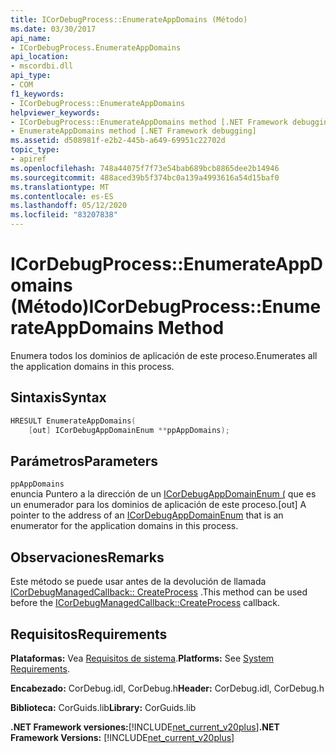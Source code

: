 ```yaml
---
title: ICorDebugProcess::EnumerateAppDomains (Método)
ms.date: 03/30/2017
api_name:
- ICorDebugProcess.EnumerateAppDomains
api_location:
- mscordbi.dll
api_type:
- COM
f1_keywords:
- ICorDebugProcess::EnumerateAppDomains
helpviewer_keywords:
- ICorDebugProcess::EnumerateAppDomains method [.NET Framework debugging]
- EnumerateAppDomains method [.NET Framework debugging]
ms.assetid: d508981f-e2b2-445b-a649-69951c22702d
topic_type:
- apiref
ms.openlocfilehash: 748a44075f7f73e54bab689bcb8865dee2b14946
ms.sourcegitcommit: 488aced39b5f374bc0a139a4993616a54d15baf0
ms.translationtype: MT
ms.contentlocale: es-ES
ms.lasthandoff: 05/12/2020
ms.locfileid: "83207838"
---
```

# <a name="icordebugprocessenumerateappdomains-method"></a><span data-ttu-id="81f78-102">ICorDebugProcess::EnumerateAppDomains (Método)</span><span class="sxs-lookup"><span data-stu-id="81f78-102">ICorDebugProcess::EnumerateAppDomains Method</span></span>
<span data-ttu-id="81f78-103">Enumera todos los dominios de aplicación de este proceso.</span><span class="sxs-lookup"><span data-stu-id="81f78-103">Enumerates all the application domains in this process.</span></span>  
  
## <a name="syntax"></a><span data-ttu-id="81f78-104">Sintaxis</span><span class="sxs-lookup"><span data-stu-id="81f78-104">Syntax</span></span>  
  
``` cpp
HRESULT EnumerateAppDomains(  
    [out] ICorDebugAppDomainEnum **ppAppDomains);  
```  
  
## <a name="parameters"></a><span data-ttu-id="81f78-105">Parámetros</span><span class="sxs-lookup"><span data-stu-id="81f78-105">Parameters</span></span>  
 `ppAppDomains`  
 <span data-ttu-id="81f78-106">enuncia Puntero a la dirección de un [ICorDebugAppDomainEnum (](icordebugappdomainenum-interface.md) que es un enumerador para los dominios de aplicación de este proceso.</span><span class="sxs-lookup"><span data-stu-id="81f78-106">[out] A pointer to the address of an [ICorDebugAppDomainEnum](icordebugappdomainenum-interface.md) that is an enumerator for the application domains in this process.</span></span>  
  
## <a name="remarks"></a><span data-ttu-id="81f78-107">Observaciones</span><span class="sxs-lookup"><span data-stu-id="81f78-107">Remarks</span></span>  
 <span data-ttu-id="81f78-108">Este método se puede usar antes de la devolución de llamada [ICorDebugManagedCallback:: CreateProcess](icordebugmanagedcallback-createprocess-method.md) .</span><span class="sxs-lookup"><span data-stu-id="81f78-108">This method can be used before the [ICorDebugManagedCallback::CreateProcess](icordebugmanagedcallback-createprocess-method.md) callback.</span></span>  
  
## <a name="requirements"></a><span data-ttu-id="81f78-109">Requisitos</span><span class="sxs-lookup"><span data-stu-id="81f78-109">Requirements</span></span>  
 <span data-ttu-id="81f78-110">**Plataformas:** Vea [Requisitos de sistema](../../get-started/system-requirements.md).</span><span class="sxs-lookup"><span data-stu-id="81f78-110">**Platforms:** See [System Requirements](../../get-started/system-requirements.md).</span></span>  
  
 <span data-ttu-id="81f78-111">**Encabezado:** CorDebug.idl, CorDebug.h</span><span class="sxs-lookup"><span data-stu-id="81f78-111">**Header:** CorDebug.idl, CorDebug.h</span></span>  
  
 <span data-ttu-id="81f78-112">**Biblioteca:** CorGuids.lib</span><span class="sxs-lookup"><span data-stu-id="81f78-112">**Library:** CorGuids.lib</span></span>  
  
 <span data-ttu-id="81f78-113">**.NET Framework versiones:**[!INCLUDE[net_current_v20plus](../../../../includes/net-current-v20plus-md.md)]</span><span class="sxs-lookup"><span data-stu-id="81f78-113">**.NET Framework Versions:** [!INCLUDE[net_current_v20plus](../../../../includes/net-current-v20plus-md.md)]</span></span>
